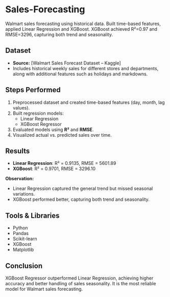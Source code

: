 # Sales-Forecasting
Walmart sales forecasting using historical data. Built time-based features, applied Linear Regression and XGBoost. XGBoost achieved R²=0.97 and RMSE=3296, capturing both trend and seasonality.

## Dataset  
- **Source:** [Walmart Sales Forecast Dataset – Kaggle]  
- Includes historical weekly sales for different stores and departments, along with additional features such as holidays and markdowns.  

## Steps Performed  
1. Preprocessed dataset and created time-based features (day, month, lag values).  
2. Built regression models:  
   - Linear Regression  
   - XGBoost Regressor  
3. Evaluated models using **R²** and **RMSE**.  
4. Visualized actual vs. predicted sales over time.  

## Results  
- **Linear Regression**: R² = 0.9135, RMSE = 5601.89  
- **XGBoost**: R² = 0.9701, RMSE = 3296.10  

**Observation:**  
- Linear Regression captured the general trend but missed seasonal variations.  
- XGBoost performed better, capturing both trend and seasonality.  

## Tools & Libraries  
- Python  
- Pandas  
- Scikit-learn  
- XGBoost  
- Matplotlib  

## Conclusion  
XGBoost Regressor outperformed Linear Regression, achieving higher accuracy and better handling of sales seasonality. It is the most reliable model for Walmart sales forecasting.  
